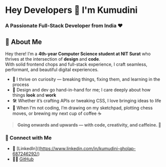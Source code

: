 
# Hey Developers 👋 I'm Kumudini
### A Passionate Full-Stack Developer from India ❤️

## 🚀 About Me

Hey there! I’m a **4th-year Computer Science student at NIT Surat** who thrives at the intersection of **design** and **code**.  
With solid frontend chops and full-stack experience, I craft seamless, performant, and beautiful digital experiences.

- 💭 I thrive on curiosity — breaking things, fixing them, and learning in the process  
- 🎨 Design and dev go hand-in-hand for me; I care deeply about how things **look** and **work**  
- 🛠️ Whether it’s crafting APIs or tweaking CSS, I love bringing ideas to life  
- 🎯 When I’m not coding, I’m drawing on my sketchpad, plotting chess moves, or brewing my next cup of coffee ☕

> **Going onwards and upwards — with code, creativity, and caffeine. 🚀**
### 🔗 Connect with Me

- 💼 [LinkedIn]((https://www.linkedin.com/in/kumudini-gholap-687246292/)
- 🧑‍💻 [GitHub](https://github.com/kumudini7)  


